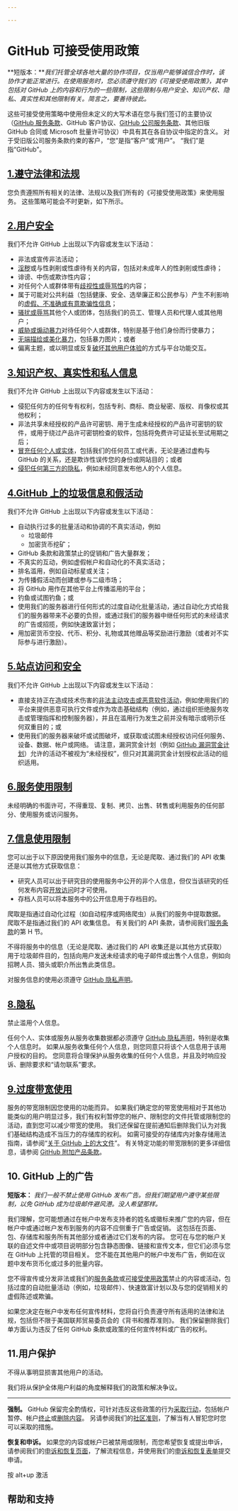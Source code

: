 ```yaml
---

---
```


# GitHub 可接受使用政策

**短版本：***我们托管全球各地大量的协作项目，仅当用户能够诚信合作时，该协作才能正常进行。在使用服务时，您必须遵守我们的《可接受使用政策》，其中包括对 GitHub 上的内容和行为的一些限制，这些限制与用户安全、知识产权、隐私、真实性和其他限制有关。简言之，要善待彼此。*

这些可接受使用策略中使用但未定义的大写术语在您与我们签订的主要协议（[GitHub 服务条款](https://docs.github.com/zh/site-policy/github-terms/github-terms-of-service)、GitHub 客户协议、[GitHub 公司服务条款](https://docs.github.com/zh/site-policy/github-terms/github-corporate-terms-of-service)、其他旧版 GitHub 合同或 Microsoft 批量许可协议）中具有其在各自协议中指定的含义。 对于受旧版公司服务条款约束的客户，“您”是指“客户”或“用户”。 “我们”是指“GitHub”。

## [1.遵守法律和法规](https://docs.github.com/zh/site-policy/acceptable-use-policies/github-acceptable-use-policies#1-compliance-with-laws-and-regulations)

您负责遵照所有相关的法律、法规以及我们所有的《可接受使用政策》来使用服务。 这些策略可能会不时更新，如下所示。

## [2.用户安全](https://docs.github.com/zh/site-policy/acceptable-use-policies/github-acceptable-use-policies#2-user-safety)

我们不允许 GitHub 上出现以下内容或发生以下活动：

- 非法或宣传非法活动；
- [淫秽](https://docs.github.com/zh/site-policy/acceptable-use-policies/github-sexually-obscene-content)或与性剥削或性虐待有关的内容，包括对未成年人的性剥削或性虐待；
- 诽谤、中伤或欺诈性内容；
- 对任何个人或群体带有[歧视性或辱骂性](https://docs.github.com/zh/site-policy/acceptable-use-policies/github-hate-speech-and-discrimination)的内容；
- 属于可能对公共利益（包括健康、安全、选举廉正和公民参与）产生不利影响的[虚假、不准确或有意欺骗性信息](https://docs.github.com/zh/site-policy/acceptable-use-policies/github-misinformation-and-disinformation)；
- [骚扰或辱骂](https://docs.github.com/zh/site-policy/acceptable-use-policies/github-bullying-and-harassment)其他个人或团体，包括我们的员工、管理人员和代理人或其他用户；
- [威胁或煽动暴力](https://docs.github.com/zh/site-policy/acceptable-use-policies/github-threats-of-violence-and-gratuitously-violent-content)对待任何个人或群体，特别是基于他们身份而行使暴力；
- [无端描绘或美化暴力](https://docs.github.com/zh/site-policy/acceptable-use-policies/github-threats-of-violence-and-gratuitously-violent-content)，包括暴力图片；或者
- 偏离主题，或以明显或反复[破坏其他用户体验](https://docs.github.com/zh/site-policy/acceptable-use-policies/github-disrupting-the-experience-of-other-users)的方式与平台功能交互。

## [3.知识产权、真实性和私人信息](https://docs.github.com/zh/site-policy/acceptable-use-policies/github-acceptable-use-policies#3-intellectual-property-authenticity-and-private-information)

我们不允许 GitHub 上出现以下内容或发生以下活动：

- 侵犯任何方的任何专有权利，包括专利、商标、商业秘密、版权、肖像权或其他权利；
- 非法共享未经授权的产品许可密钥、用于生成未经授权的产品许可密钥的软件，或用于绕过产品许可密钥检查的软件，包括将免费许可证延长至试用期之后；
- [冒充任何个人或实体](https://docs.github.com/zh/site-policy/acceptable-use-policies/github-impersonation)，包括我们的任何员工或代表，无论是通过虚构与 GitHub 的关系，还是欺诈性误传您的身份或网站目的；或者
- [侵犯任何第三方的隐私](https://docs.github.com/zh/site-policy/acceptable-use-policies/github-doxxing-and-invasion-of-privacy)，例如未经同意发布他人的个人信息。

## [4.GitHub 上的垃圾信息和假活动](https://docs.github.com/zh/site-policy/acceptable-use-policies/github-acceptable-use-policies#4-spam-and-inauthentic-activity-on-github)

我们不允许 GitHub 上出现以下内容或发生以下活动：

- 自动执行过多的批量活动和协调的不真实活动，例如
  - 垃圾邮件
  - 加密货币挖矿；
- GitHub 条款和政策禁止的促销和广告大量群发；
- 不真实的互动，例如虚假帐户和自动化的不真实活动；
- 排名滥用，例如自动标星或关注；
- 为传播假活动而创建或参与二级市场；
- 将 GitHub 用作在其他平台上传播滥用的平台；
- 钓鱼或试图钓鱼；或
- 使用我们的服务器进行任何形式的过度自动化批量活动，通过自动化方式给我们的服务器带来不必要的负担，或通过我们的服务器中继任何形式的未经请求的广告或招揽，例如快速致富计划；
- 用加密货币空投、代币、积分、礼物或其他赠品等奖励进行激励（或者对不实际参与进行激励）。

## [5.站点访问和安全](https://docs.github.com/zh/site-policy/acceptable-use-policies/github-acceptable-use-policies#5-site-access-and-safety)

我们不允许 GitHub 上出现以下内容或发生以下活动：

- 直接支持正在造成技术伤害的[非法主动攻击或恶意软件活动](https://docs.github.com/zh/site-policy/acceptable-use-policies/github-active-malware-or-exploits)，例如使用我们的平台来提供恶意可执行文件或作为攻击基础结构（例如，通过组织拒绝服务攻击或管理指挥和控制服务器），并且在滥用行为发生之前并没有暗示或明示任何双重目的；或
- 使用我们的服务器来破坏或试图破坏，或获取或试图未经授权访问任何服务、设备、数据、帐户或网络。 请注意，漏洞赏金计划（例如 [GitHub 漏洞赏金计划](https://bounty.github.com/)）允许的活动不被视为“未经授权”，但只对其漏洞赏金计划授权此活动的组织适用。

## [6.服务使用限制](https://docs.github.com/zh/site-policy/acceptable-use-policies/github-acceptable-use-policies#6-services-usage-limits)

未经明确的书面许可，不得重现、复制、拷贝、出售、转售或利用服务的任何部分、使用服务或访问服务。

## [7.信息使用限制](https://docs.github.com/zh/site-policy/acceptable-use-policies/github-acceptable-use-policies#7-information-usage-restrictions)

您可以出于以下原因使用我们服务中的信息，无论是爬取、通过我们的 API 收集还是以其他方式获取信息：

- 研究人员可以出于研究目的使用服务中公开的非个人信息，但仅当该研究的任何发布内容[开放访问](https://en.wikipedia.org/wiki/Open_access)时才可使用。
- 存档人员可以将本服务中的公开信息用于存档目的。

爬取是指通过自动化过程（如自动程序或网络爬虫）从我们的服务中提取数据。 爬取不是指通过我们的 API 收集信息。 有关我们的 API 条款，请参阅我们[服务条款](https://docs.github.com/zh/site-policy/github-terms/github-terms-of-service#h-api-terms)的第 H 节。

不得将服务中的信息（无论是爬取、通过我们的 API 收集还是以其他方式获取）用于垃圾邮件目的，包括向用户发送未经请求的电子邮件或出售个人信息，例如向招聘人员、猎头或职介所出售此类信息。

对服务信息的使用必须遵守 [GitHub 隐私声明](https://docs.github.com/zh/site-policy/privacy-policies/github-privacy-statement)。

## [8.隐私](https://docs.github.com/zh/site-policy/acceptable-use-policies/github-acceptable-use-policies#8-privacy)

禁止滥用个人信息。

任何个人、实体或服务从服务收集数据都必须遵守 [GitHub 隐私声明](https://docs.github.com/zh/site-policy/privacy-policies/github-privacy-statement)，特别是收集个人信息时。 如果从服务收集任何个人信息，则您同意只将该个人信息用于该用户授权的目的。 您同意将合理保护从服务收集的任何个人信息，并且及时响应投诉、删除要求和“请勿联系”要求。

## [9.过度带宽使用](https://docs.github.com/zh/site-policy/acceptable-use-policies/github-acceptable-use-policies#9-excessive-bandwidth-use)

服务的带宽限制因您使用的功能而异。 如果我们确定您的带宽使用相对于其他功能类似的用户明显过多，我们有权利暂停您的帐户、限制您的文件托管或限制您的活动，直到您可以减少带宽的使用。 我们还保留在提前通知后删除我们认为对我们基础结构造成不当压力的存储库的权利。 如需可接受的存储库内对象存储用法指南，请参阅“[关于 GitHub 上的大文件](https://docs.github.com/zh/repositories/working-with-files/managing-large-files/about-large-files-on-github)”。 有关特定功能的带宽限制的更多详细信息，请参阅 [GitHub 附加产品条款](https://docs.github.com/zh/site-policy/github-terms/github-terms-for-additional-products-and-features)。

## 10. GitHub 上的广告

**短版本：** *我们一般不禁止使用 GitHub 发布广告。但我们期望用户遵守某些限制，以免 GitHub 成为垃圾邮件避风港。没人希望那样。*

我们理解，您可能想通过在帐户中发布支持者的姓名或徽标来推广您的内容，但在帐户中或通过帐户发布到服务的内容不应侧重于广告或促销。 这包括在页面、包、存储库和服务所有其他部分或者通过它们发布的内容。 您可在与您的帐户关联的自述文件中或项目说明部分包含静态图像、链接和宣传文本，但它们必须与您在 GitHub 上托管的项目相关。 您不能在其他用户的帐户中发布广告，例如在议题中发布货币化或过多的批量内容。

您不得宣传或分发非法或我们的[服务条款](https://docs.github.com/zh/site-policy/github-terms/github-terms-of-service)或[可接受使用政策](https://docs.github.com/zh/site-policy/acceptable-use-policies/github-acceptable-use-policies)禁止的内容或活动，包括过度的自动批量活动（例如，垃圾邮件）、快速致富计划以及与您的促销相关的虚假陈述或欺骗。

如果您决定在帐户中发布任何宣传材料，您将自行负责遵守所有适用的法律和法规，包括但不限于美国联邦贸易委员会的《背书和推荐准则》。 我们保留删除我们单方面认为违反了任何 GitHub 条款或政策的任何宣传材料或广告的权利。

## 11.用户保护

不得从事明显损害其他用户的活动。

我们将从保护全体用户利益的角度解释我们的政策和解决争议。

------

**强制。** GitHub 保留完全酌情权，可针对违反这些政策的行为[采取行动](https://docs.github.com/zh/site-policy/github-terms/github-community-guidelines#what-happens-if-someone-violates-githubs-policies)，包括帐户暂停、帐户[终止](https://docs.github.com/zh/site-policy/github-terms/github-terms-of-service#3-github-may-terminate)或[删除内容](https://docs.github.com/zh/site-policy/github-terms/github-terms-of-service#2-github-may-remove-content)。 另请参阅我们的[社区准则](https://docs.github.com/zh/site-policy/github-terms/github-community-guidelines)，了解当有人冒犯您时您可以采取的措施。

**恢复和申诉。** 如果您的内容或帐户已被禁用或限制，而您希望恢复或提出申诉，请参阅我们的[申诉和恢复页面](https://docs.github.com/zh/site-policy/acceptable-use-policies/github-appeal-and-reinstatement)，了解流程信息，并使用我们的[申诉和恢复表单](https://support.github.com/contact/reinstatement)提交申请。

按 alt+up 激活

## 帮助和支持
